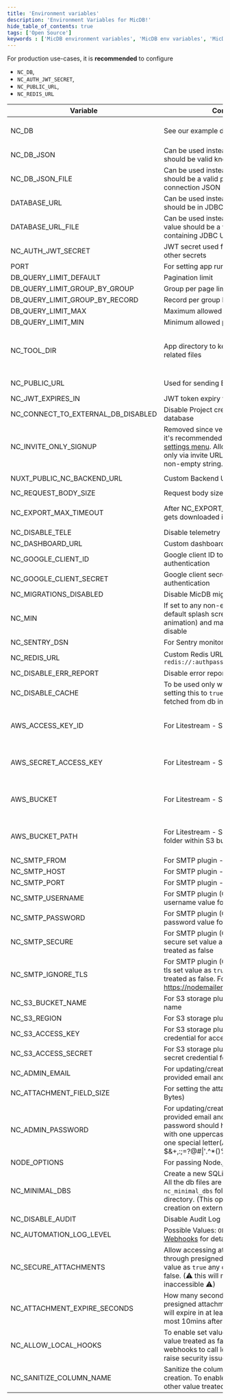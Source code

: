 ```yaml
---
title: 'Environment variables'
description: 'Environment Variables for MicDB!'
hide_table_of_contents: true
tags: ['Open Source']
keywords : ['MicDB environment variables', 'MicDB env variables', 'MicDB envs', 'MicDB env']
---
```


For production use-cases, it is **recommended** to configure 
- `NC_DB`, 
- `NC_AUTH_JWT_SECRET`, 
- `NC_PUBLIC_URL`, 
- `NC_REDIS_URL`

| Variable                           | Comments                                                                                                                                                                                                                                    | If absent                                                                                      |
|------------------------------------|---------------------------------------------------------------------------------------------------------------------------------------------------------------------------------------------------------------------------------------------|------------------------------------------------------------------------------------------------|
| NC_DB                              | See our example database URLs [here](https://github.com/nocodb/nocodb#docker).                                                                                                                                                              | A local SQLite will be created in root folder if `NC_DB` is not provided                       |
| NC_DB_JSON                         | Can be used instead of `NC_DB` and value should be valid knex connection JSON                                                                                                                                                               |                                                                                                |
| NC_DB_JSON_FILE                    | Can be used instead of `NC_DB` and value should be a valid path to knex connection JSON                                                                                                                                                     |                                                                                                |
| DATABASE_URL                       | Can be used instead of `NC_DB` and value should be in JDBC URL format                                                                                                                                                                       |                                                                                                |
| DATABASE_URL_FILE                  | Can be used instead of `DATABASE_URL` and value should be a valid path to file containing JDBC URL format.                                                                                                                                  |                                                                                                |
| NC_AUTH_JWT_SECRET                 | JWT secret used for auth and storing other secrets                                                                                                                                                                                          | A random secret will be generated                                                              |
| PORT                               | For setting app running port                                                                                                                                                                                                                | `8080`                                                                                         |
| DB_QUERY_LIMIT_DEFAULT             | Pagination limit                                                                                                                                                                                                                            | 25                                                                                             |
| DB_QUERY_LIMIT_GROUP_BY_GROUP             | Group per page limit                                                                                                                                                                                                                            | 10                                                                                             |
| DB_QUERY_LIMIT_GROUP_BY_RECORD             | Record per group  limit                                                                                                                                                                                                                            | 10                                                                                             |
| DB_QUERY_LIMIT_MAX                 | Maximum allowed pagination limit                                                                                                                                                                                                            | 1000                                                                                           |
| DB_QUERY_LIMIT_MIN                 | Minimum allowed pagination limit                                                                                                                                                                                                            | 1                                                                                              |
| NC_TOOL_DIR                        | App directory to keep metadata and app related files                                                                                                                                                                                        | Defaults to current working directory. In docker maps to `/usr/app/data/` for mounting volume. |
| NC_PUBLIC_URL                      | Used for sending Email invitations                                                                                                                                                                                                          | Best guess from http request params                                                            |
| NC_JWT_EXPIRES_IN                  | JWT token expiry time                                                                                                                                                                                                                       | `10h`                                                                                          |
| NC_CONNECT_TO_EXTERNAL_DB_DISABLED | Disable Project creation with external database                                                                                                                                                                                             |                                                                                                |
| NC_INVITE_ONLY_SIGNUP              | Removed since version 0.99.0 and now it's recommended to use [super admin settings menu](/account-settings/oss-specific-details#enable--disable-signup).   Allow users to signup only via invite URL, value should be any non-empty string. |                                                                                                |
| NUXT_PUBLIC_NC_BACKEND_URL         | Custom Backend URL                                                                                                                                                                                                                          | ``http://localhost:8080`` will be used                                                         |
| NC_REQUEST_BODY_SIZE               | Request body size [limit](https://expressjs.com/en/resources/middleware/body-parser.html#limit)                                                                                                                                             | `1048576`                                                                                      |
| NC_EXPORT_MAX_TIMEOUT              | After NC_EXPORT_MAX_TIMEOUT, CSV gets downloaded in batches                                                                                                                                                                                 | Default value 5000(in millisecond) will be used                                                |
| NC_DISABLE_TELE                    | Disable telemetry                                                                                                                                                                                                                           |                                                                                                |
| NC_DASHBOARD_URL                   | Custom dashboard URL path                                                                                                                                                                                                                   | `/dashboard`                                                                                   |
| NC_GOOGLE_CLIENT_ID                | Google client ID to enable Google authentication                                                                                                                                                                                            |                                                                                                |
| NC_GOOGLE_CLIENT_SECRET            | Google client secret to enable Google authentication                                                                                                                                                                                        |                                                                                                |
| NC_MIGRATIONS_DISABLED             | Disable MicDB migration                                                                                                                                                                                                                    |                                                                                                |
| NC_MIN                             | If set to any non-empty string the default splash screen(initial welcome animation) and matrix screensaver will disable                                                                                                                     |                                                                                                |
| NC_SENTRY_DSN                      | For Sentry monitoring                                                                                                                                                                                                                       |                                                                                                |
| NC_REDIS_URL                       | Custom Redis URL. Example: `redis://:authpassword@127.0.0.1:6380/4`                                                                                                                                                                         | Meta data will be stored in memory                                                             |
| NC_DISABLE_ERR_REPORT              | Disable error reporting                                                                                                                                                                                                                     |                                                                                                |
| NC_DISABLE_CACHE                   | To be used only while debugging. On setting this to `true` - meta data be fetched from db instead of redis/cache.                                                                                                                           | `false`                                                                                        |
| AWS_ACCESS_KEY_ID                  | For Litestream - S3 access key id                                                                                                                                                                                                           | If Litestream is configured and `NC_DB` is not present. SQLite gets backed up to S3            |
| AWS_SECRET_ACCESS_KEY              | For Litestream - S3 secret access key                                                                                                                                                                                                       | If Litestream is configured and `NC_DB` is not present. SQLite gets backed up to S3            |
| AWS_BUCKET                         | For Litestream - S3 bucket                                                                                                                                                                                                                  | If Litestream is configured and `NC_DB` is not present. SQLite gets backed up to S3            |
| AWS_BUCKET_PATH                    | For Litestream - S3 bucket path (like folder within S3 bucket)                                                                                                                                                                              | If Litestream is configured and `NC_DB` is not present. SQLite gets backed up to S3            |
| NC_SMTP_FROM                       | For SMTP plugin - Email sender address                                                                                                                                                                                                      |                                                                                                |
| NC_SMTP_HOST                       | For SMTP plugin - SMTP host value                                                                                                                                                                                                           |                                                                                                |
| NC_SMTP_PORT                       | For SMTP plugin - SMTP port value                                                                                                                                                                                                           |                                                                                                |
| NC_SMTP_USERNAME                   | For SMTP plugin (Optional) - SMTP username value for authentication                                                                                                                                                                         |                                                                                                |
| NC_SMTP_PASSWORD                   | For SMTP plugin (Optional) - SMTP password value for authentication                                                                                                                                                                         |                                                                                                |
| NC_SMTP_SECURE                     | For SMTP plugin (Optional) - To enable secure set value as `true` any other value treated as false                                                                                                                                          |                                                                                                |
| NC_SMTP_IGNORE_TLS                 | For SMTP plugin (Optional) - To ignore tls set value as `true` any other value treated as false. For more info visit https://nodemailer.com/smtp/                                                                                           |                                                                                                |
| NC_S3_BUCKET_NAME                  | For S3 storage plugin - AWS S3 bucket name                                                                                                                                                                                                  |                                                                                                |
| NC_S3_REGION                       | For S3 storage plugin - AWS S3 region                                                                                                                                                                                                       |                                                                                                |
| NC_S3_ACCESS_KEY                   | For S3 storage plugin - AWS access key credential for accessing resource                                                                                                                                                                    |                                                                                                |
| NC_S3_ACCESS_SECRET                | For S3 storage plugin - AWS access secret credential for accessing resource                                                                                                                                                                 |                                                                                                |
| NC_ADMIN_EMAIL                     | For updating/creating super admin with provided email and password                                                                                                                                                                          |                                                                                                |
| NC_ATTACHMENT_FIELD_SIZE           | For setting the attachment field size(in Bytes)                                                                                                                                                                                             | Defaults to 20MB                                                                               |
| NC_ADMIN_PASSWORD                  | For updating/creating super admin with provided email and password. Your password should have at least 8 letters with one uppercase, one number and one special letter(Allowed special chars $&+,:;=?@#\|'.^*()%!_-" )                      |                                                                                                |
| NODE_OPTIONS                       | For passing Node.js [options](https://nodejs.org/api/cli.html#node_optionsoptions) to instance                                                                                                                                              |                                                                                                |
| NC_MINIMAL_DBS                     | Create a new SQLite file for each project. All the db files are stored in `nc_minimal_dbs` folder in current working directory. (This option restricts project creation on external sources)                                                |                                                                                                |
| NC_DISABLE_AUDIT                   | Disable Audit Log                                                                                                                                                                                                                           | `false`                                                                                        |
| NC_AUTOMATION_LOG_LEVEL            | Possible Values: `OFF`, `ERROR`, `ALL`. See [Webhooks](/automation/webhook/create-webhook#call-log) for details.                                                                                                                            | `OFF`                                                                                          |
| NC_SECURE_ATTACHMENTS              | Allow accessing attachments only through presigned urls. To enable set value as `true` any other value treated as false. (⚠ this will make existing links inaccessible ⚠)                                                                   | `false`                                                                                        |
| NC_ATTACHMENT_EXPIRE_SECONDS       | How many seconds before expiring presigned attachment urls. (Attachments will expire in at least set seconds and at most 10mins after set time)                                                                                             | 7200 (2 hours)                                                                                 |
| NC_ALLOW_LOCAL_HOOKS               | To enable set value as `true` any other value treated as false. (⚠ this will allow webhooks to call local links which can raise security issues ⚠)                                                                                          | `false`                                                                                        |
| NC_SANITIZE_COLUMN_NAME               | Sanitize the column name during column creation. To enable set value as `true` any other value treated as false.                                                                                        | `true`                                                                                        |